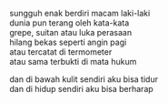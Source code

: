 sungguh enak berdiri macam laki-laki  
dunia pun terang oleh kata-kata  
grepe, suitan atau luka perasaan  
hilang bekas seperti angin pagi  
atau tercatat di termometer  
atau sama terbukti di mata hukum

dan di bawah kulit sendiri aku bisa tidur  
dan di hidup sendiri aku bisa berharap
